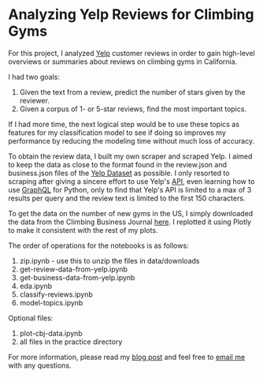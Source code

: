 # Analyzing Yelp Reviews for Climbing Gyms

For this project, I analyzed [Yelp](https://www.yelp.com) customer reviews in order to gain high-level overviews or summaries about reviews on climbing gyms in California.

I had two goals:

1. Given the text from a review, predict the number of stars given by the reviewer. 
2. Given a corpus of 1- or 5-star reviews, find the most important topics.

If I had more time, the next logical step would be to use these topics as features for my classification model to see if doing so improves my performance by reducing the modeling time without much loss of accuracy.

To obtain the review data, I built my own scraper and scraped Yelp. I aimed to keep the data as close to the format found in the review.json and business.json files of the [Yelp Dataset](https://www.yelp.com/dataset/challenge) as possible. I only resorted to scraping after giving a sincere effort to use Yelp's [API](https://www.yelp.com/developers/graphql/guides/requests), even learning how to use [GraphQL](https://github.com/graphql-python/gql) for Python, only to find that Yelp's API is limited to a max of 3 results per query and the review text is limited to the first 150 characters.

To get the data on the number of new gyms in the US, I simply downloaded the data from the Climbing Business Journal [here](http://www.climbingbusinessjournal.com/gyms-and-trends-of-2016/). I replotted it using Plotly to make it consistent with the rest of my plots.

The order of operations for the notebooks is as follows:

1. zip.ipynb - use this to unzip the files in data/downloads
2. get-review-data-from-yelp.ipynb
3. get-business-data-from-yelp.ipynb
4. eda.ipynb
5. classify-reviews.ipynb
6. model-topics.ipynb

Optional files:

1. plot-cbj-data.ipynb
2. all files in the practice directory

For more information, please read my [blog post](https://harrisonized.github.io/2019/06/05/yelp-climbing-gyms.html) and feel free to [email me](mailto:harrisonized@gmail.com) with any questions.
